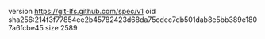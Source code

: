 version https://git-lfs.github.com/spec/v1
oid sha256:214f3f77854ee2b45782423d68da75cdec7db501dab8e5bb389e1807a6fcbe45
size 2589
